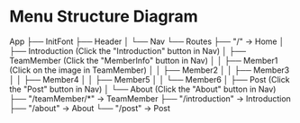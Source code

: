 # Menu Structure Diagram

App
├── InitFont
├── Header
│   └── Nav
└── Routes
    ├── "/" -> Home
    │   ├── Introduction (Click the "Introduction" button in Nav)
    │   ├── TeamMember (Click the "MemberInfo" button in Nav)
    │   │   ├── Member1 (Click on the image in TeamMember)
    │   │   ├── Member2
    │   │   ├── Member3
    │   │   ├── Member4
    │   │   ├── Member5
    │   │   └── Member6
    │   ├── Post (Click the "Post" button in Nav)
    │   └── About (Click the "About" button in Nav)
    ├── "/teamMember/*" -> TeamMember
    ├── "/introduction" -> Introduction
    ├── "/about" -> About
    └── "/post" -> Post
